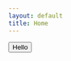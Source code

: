 ```yaml
---
layout: default
title: Home
---
```


<div x-data="{ clicked: false }">
  <button 
    @click="clicked = true; setTimeout(() => clicked = false, 600)"
    :class="clicked ? 'scale-125 rotate-6 bg-pink-500' : 'bg-blue-500'"
    class="px-6 py-3 text-white font-bold rounded-lg transform transition duration-500 ease-in-out">
    Hello
  </button>
</div>

